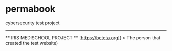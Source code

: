 # permabook
cybersecurity test project

---

** IRIS MEDISCHOOL PROJECT **
[https://beteta.org]( > The person that created the test website)
